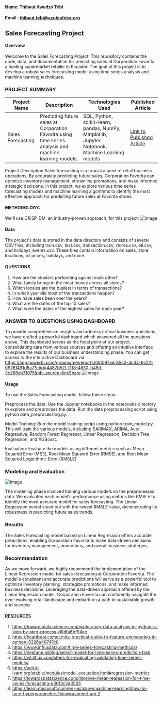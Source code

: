 #### Name: Thibaut Kwadzo Tebi
#### Email : thibaut.tebi@azubiafrica.org

## Sales Forecasting Project

#### Overview
Welcome to the Sales Forecasting Project! This repository contains the code, data, and documentation for predicting sales at Corporation Favorita, a leading supermarket retailer in Ecuador. The goal of this project is to develop a robust sales forecasting model using time series analysis and machine learning techniques.

### PROJECT SUMMARY
| Project Name        | Description                                                                                             | Technologies Used                                    | Published Article                                           |
|---------------------|---------------------------------------------------------------------------------------------------------|------------------------------------------------------|-------------------------------------------------------------|
| Sales Forecasting   | Predicting future sales at Corporation Favorita using time series analysis and machine learning models. |SQL, Python, scikit-learn, pandas, NumPy, Matplotlib, Jupyter Notebook, Machine Learning models | [Link to Published Article](https://mavenanalytics.io/project/7588) |

Project Description
Sales forecasting is a crucial aspect of retail business operations. By accurately predicting future sales, Corporation Favorita can optimize inventory management, streamline promotions, and make informed strategic decisions. In this project, we explore various time series forecasting models and machine learning algorithms to identify the most effective approach for predicting future sales at Favorita stores.

#### METHODOLOGY:

We'll use CRISP-DM, an industry-proven approach, for this project:
![image](https://github.com/thibaut-tebi/Time-Series-Sales-Forecasting/assets/113062383/d2c5d482-a522-4105-b1fb-489ad20d1207)


#### Data
The project's data is stored in the data directory and consists of several CSV files, including train.csv, test.csv, transaction.csv, stores.csv, oil.csv, and holidays_events.csv. These files contain information on sales, store locations, oil prices, holidays, and more.

#### QUESTIONS
1. How are the clusters performing against each other?
2. What family brings in the most money across all stores?
3. Which locales are the busiest in terms of transactions?
4. In which year did most of the transactions happen?
5. How have sales been over the years?
6. What are the dates of the top 10 sales?
7. What were the dates of the highest sales for each year?

### ANSWER TO QUESTIONS USING DASHBOARD
To provide comprehensive insights and address critical business questions, we have crafted a powerful dashboard which answered all the questions above. This  dashboard serves as the focal point of our project, consolidating data from various sources and offering an intuitive interface to explore the results of our business understanding phase. You can get access to the interactive Dashboard via https://app.powerbi.com/groups/me/reports/6fd097ad-85c3-4c34-9c22-09761491d6a7?ctid=4487b52f-f118-4830-b49d-3c298cb71075&pbi_source=linkShare
![image](https://github.com/thibaut-tebi/Time-Series-Sales-Forecasting/assets/113062383/87d95d91-3f59-4a5f-90f9-aa80f981d5f2)


#### Usage
To use the Sales Forecasting model, follow these steps:

Preprocess the data: Use the Jupyter notebooks in the notebooks directory to explore and preprocess the data. Run the data preprocessing script using python data_preprocessing.py.

Model Training: Run the model training script using python train_model.py. This will train the various models, including SARIMAX, ARIMA, Auto Regressive, Random Forest Regressor, Linear Regression, Decision Tree Regression, and XGBoost.

Evaluation: Evaluate the models using different metrics such as Mean Squared Error (MSE), Root Mean Squared Error (RMSE), and Root Mean Squared Logarithmic Error (RMSLE)

### Modeling and Evaluation

![image](https://github.com/thibaut-tebi/Time-Series-Sales-Forecasting/assets/113062383/f92bad45-98c3-4ca4-bd0f-c22b56abfcc3)

The modeling phase involved training various models on the preprocessed data. We evaluated each model's performance using metrics like RMSLE to identify the most accurate model for sales forecasting. The Linear Regression model stood out with the lowest RMSLE value, demonstrating its robustness in predicting future sales trends.

### Results 
The Sales Forecasting model based on Linear Regression offers accurate predictions, enabling Corporation Favorita to make data-driven decisions for inventory management, promotions, and overall business strategies.

### Recommendation
As we move forward, we highly recommend the implementation of the Linear Regression model for sales forecasting at Corporation Favorita. The model's consistent and accurate predictions will serve as a powerful tool to optimize inventory planning, strategize promotions, and make informed business decisions. Leveraging the data-driven approach offered by the Linear Regression model, Corporation Favorita can confidently navigate the ever-evolving retail landscape and embark on a path to sustainable growth and success

#### RESOURCES
1. https://towardsdatascience.com/exploratory-data-analysis-in-python-a-step-by-step-process-d0dfa6bf94ee
2. https://heartbeat.comet.ml/a-practical-guide-to-feature-engineering-in-python-8326e40747c8
3. https://www.influxdata.com/time-series-forecasting-methods/
4. https://neptune.ai/blog/select-model-for-time-series-prediction-task
5. https://vitalflux.com/steps-for-evaluating-validating-time-series-models/
6. https://scikit-learn.org/stable/modules/model_evaluation.html#regression-metrics
7. https://towardsdatascience.com/improve-linear-regression-for-time-series-forecasting-e36f3c3e3534
8. https://learn.microsoft.com/en-us/azure/machine-learning/how-to-tune-hyperparameters?view=azureml-api-2
   


